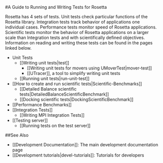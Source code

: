 #A Guide to Running and Writing Tests for Rosetta

Rosetta has 4 sets of tests. Unit tests check particular functions of the Rosetta library. Integration tests track behavior of applications one individual cases. Performance tests monitor speed of Rosetta applications. Scientific tests monitor the behavior of Rosetta applications on a larger scale than Integration tests and with scientifically defined objectives. Information on reading and writing these tests can be found in the pages linked below.


-   Unit Tests
    -	[[Writing unit tests|test]]
    	-   [[Writing unit tests for movers using UMoverTest|mover-test]]
    	-   [[UTracer]], a tool to simplify writing unit tests
    -   [[Running unit tests|run-unit-test]]
-   [[How to create and run scientific tests|Scientific-Benchmarks]]
    - [[Detailed Balance scientific tests|DetailedBalanceScientificBenchmark]]
    - [[Docking scientific tests|DockingScientificBenchmark]]
-   [[Performance Benchmarks]]
-   [[Integration Tests]]
    - [[Writing MPI Integration Tests]]
-   [[Testing server]]
    - [[Running tests on the test server]]

##See Also

* [[Development Documentation]]: The main development documentation page
* [[Development tutorials|devel-tutorials]]: Tutorials for developers
